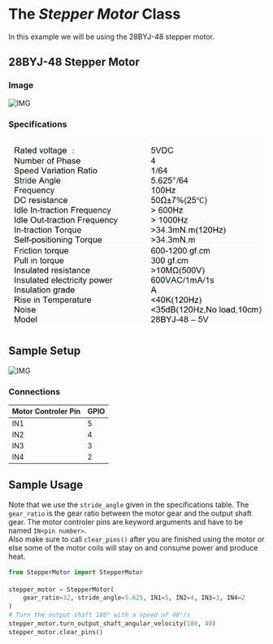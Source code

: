 # The *Stepper Motor* Class

In this example we will be using the 28BYJ-48 stepper motor.

## 28BYJ-48 Stepper Motor

### Image

![IMG](https://cdn-reichelt.de/bilder/web/xxl_ws/A300/ME071_01.png)

### Specifications

![IMG](28BYJ-48Specs.png)

## Sample Setup

![IMG](StepperMotorExample.jpg)

### Connections

|Motor Controler Pin|GPIO|
|---|---|
|IN1|5|
|IN2|4|
|IN3|3|
|IN4|2|

## Sample Usage

Note that we use the `stride_angle` given in the specifications table. The `gear_ratio` is the gear ratio between the motor gear and the output shaft gear. The motor controler pins are keyword arguments and have to be named `IN<pin number>`.  
Also make sure to call `clear_pins()` after you are finished using the motor or else some of the motor coils will stay on and consume power and produce heat.

```python
from StepperMotor import StepperMotor

stepper_motor = StepperMotor(
    gear_ratio=32, stride_angle=5.625, IN1=5, IN2=4, IN3=3, IN4=2
)
# Turn the output shaft 180° with a speed of 40°/s
stepper_motor.turn_output_shaft_angular_velocity(180, 40)
stepper_motor.clear_pins()

```

